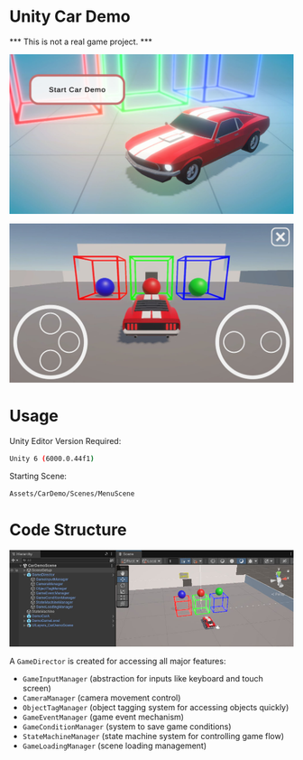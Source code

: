 # Unity Car Demo
*** This is not a real game project. ***

![My Image](ReadmeImages/MainMenuScene.jpg)

![My Image](ReadmeImages/CarDemoScene_Stage01.jpg)

# Usage
Unity Editor Version Required:
```bash
Unity 6 (6000.0.44f1)
```

Starting Scene:
```bash
Assets/CarDemo/Scenes/MenuScene
```

# Code Structure
![My Image](ReadmeImages/GeneralCodeStructure.jpg)

A `GameDirector` is created for accessing all major features:
- `GameInputManager` (abstraction for inputs like keyboard and touch screen)
- `CameraManager` (camera movement control)
- `ObjectTagManager` (object tagging system for accessing objects quickly)
- `GameEventManager` (game event mechanism)
- `GameConditionManager` (system to save game conditions)
- `StateMachineManager` (state machine system for controlling game flow)
- `GameLoadingManager` (scene loading management)

